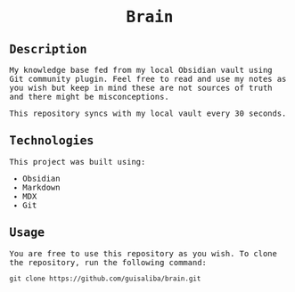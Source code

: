 <samp>
  <h1 align="center">
    Brain
  </h1>

## Description

My knowledge base fed from my local Obsidian vault using Git community plugin. Feel free to read and use my notes as you wish but keep in mind these are not sources of truth and there might be misconceptions.

This repository syncs with my local vault every 30 seconds.

## Technologies

This project was built using:

- Obsidian
- Markdown
- MDX
- Git

## Usage

You are free to use this repository as you wish. To clone the repository, run the following command:

```
git clone https://github.com/guisaliba/brain.git
```

</samp>
